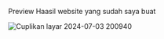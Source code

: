 Preview Haasil website yang sudah saya buat 

![Cuplikan layar 2024-07-03 200940](https://github.com/firdauzynuzula/acertenity-ui/assets/142510245/c920a1ed-c016-439d-b215-553fbeff42c3)
